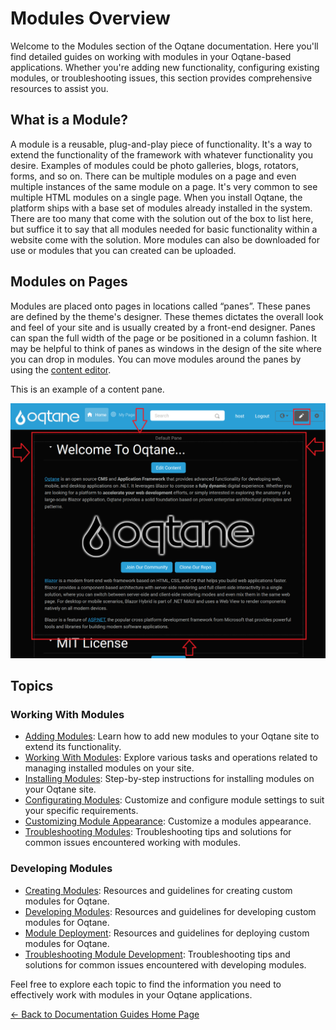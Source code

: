 # Modules Overview

Welcome to the Modules section of the Oqtane documentation. Here you'll find detailed guides on working with modules in your Oqtane-based applications. Whether you're adding new functionality, configuring existing modules, or troubleshooting issues, this section provides comprehensive resources to assist you.

## What is a Module?

A module is a reusable, plug-and-play piece of functionality. It's a way to extend the functionality of the framework with whatever functionality you desire. Examples of modules could be photo galleries, blogs, rotators, forms, and so on. There can be multiple modules on a page and even multiple instances of the same module on a page. It's very common to see multiple HTML modules on a single page.
When you install Oqtane, the platform ships with a base set of modules already installed in the system. There are too many that come with the solution out of the box to list here, but suffice it to say that all modules needed for basic functionality within a website come with the solution. More modules can also be downloaded for use or modules that you can created can be uploaded.

## Modules on Pages

Modules are placed onto pages in locations called “panes”. These panes are defined by the theme's designer. These themes dictates the overall look and feel of your site and is usually created by a front-end designer. Panes can span the full width of the page or be positioned in a column fashion. It may be helpful to think of panes as windows in the design of the site where you can drop in modules. You can move modules around the panes by using the [content editor](../../manuals/content/content-editor.md).

This is an example of a content pane.

![content-pane](../../manuals/content/assets/content-editor-pane-border.png)

## Topics

### Working With Modules
- [Adding Modules](adding-modules.md): Learn how to add new modules to your Oqtane site to extend its functionality.
- [Working With Modules](working-with-modules.md): Explore various tasks and operations related to managing installed modules on your site.
- [Installing Modules](module-installation.md): Step-by-step instructions for installing modules on your Oqtane site.
- [Configurating Modules](module-configuration.md): Customize and configure module settings to suit your specific requirements.
- [Customizing Module Appearance](customizing-module-appearance.md): Customize a modules appearance.
- [Troubleshooting Modules](../troubleshooting/troubleshooting-modules.md): Troubleshooting tips and solutions for common issues encountered working with modules.

### Developing Modules
- [Creating Modules](creating-a-module.md): Resources and guidelines for creating custom modules for Oqtane.
- [Developing Modules](module-development.md): Resources and guidelines for developing custom modules for Oqtane.
- [Module Deployment](module-deployment.md): Resources and guidelines for deploying custom modules for Oqtane.
- [Troubleshooting Module Development](../../guides/troubleshooting/troubleshooting-developing-modules.md): Troubleshooting tips and solutions for common issues encountered with developing modules.


Feel free to explore each topic to find the information you need to effectively work with modules in your Oqtane applications.

[← Back to Documentation Guides Home Page](../index.md)